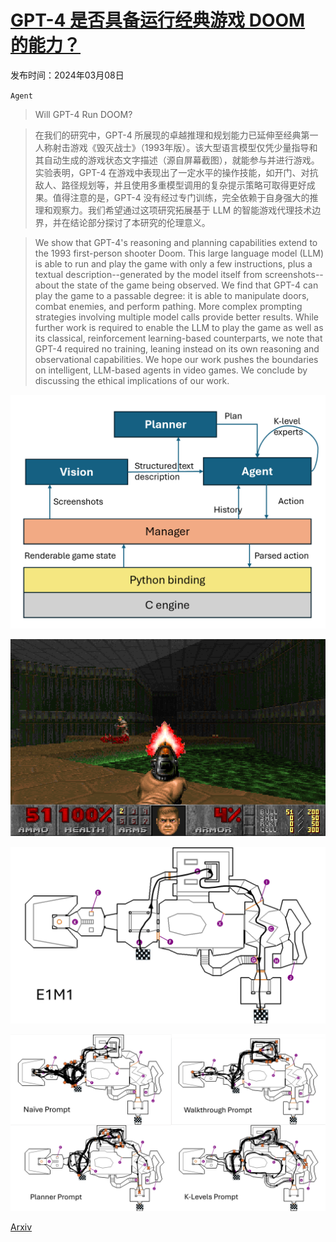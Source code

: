 # [GPT-4 是否具备运行经典游戏 DOOM 的能力？](https://arxiv.org/abs/2403.05468)

发布时间：2024年03月08日

`Agent`

> Will GPT-4 Run DOOM?

> 在我们的研究中，GPT-4 所展现的卓越推理和规划能力已延伸至经典第一人称射击游戏《毁灭战士》（1993年版）。该大型语言模型仅凭少量指导和其自动生成的游戏状态文字描述（源自屏幕截图），就能参与并进行游戏。实验表明，GPT-4 在游戏中表现出了一定水平的操作技能，如开门、对抗敌人、路径规划等，并且使用多重模型调用的复杂提示策略可取得更好成果。值得注意的是，GPT-4 没有经过专门训练，完全依赖于自身强大的推理和观察力。我们希望通过这项研究拓展基于 LLM 的智能游戏代理技术边界，并在结论部分探讨了本研究的伦理意义。

> We show that GPT-4's reasoning and planning capabilities extend to the 1993 first-person shooter Doom. This large language model (LLM) is able to run and play the game with only a few instructions, plus a textual description--generated by the model itself from screenshots--about the state of the game being observed. We find that GPT-4 can play the game to a passable degree: it is able to manipulate doors, combat enemies, and perform pathing. More complex prompting strategies involving multiple model calls provide better results. While further work is required to enable the LLM to play the game as well as its classical, reinforcement learning-based counterparts, we note that GPT-4 required no training, leaning instead on its own reasoning and observational capabilities. We hope our work pushes the boundaries on intelligent, LLM-based agents in video games. We conclude by discussing the ethical implications of our work.

![GPT-4 是否具备运行经典游戏 DOOM 的能力？](../../../paper_images/2403.05468/doom_flowchart_expanded.png)

![GPT-4 是否具备运行经典游戏 DOOM 的能力？](../../../paper_images/2403.05468/sample_screenshot.png)

![GPT-4 是否具备运行经典游戏 DOOM 的能力？](../../../paper_images/2403.05468/E1M1_walkthrough_w_human.png)

![GPT-4 是否具备运行经典游戏 DOOM 的能力？](../../../paper_images/2403.05468/E1M1_all_trajectories.png)

[Arxiv](https://arxiv.org/abs/2403.05468)